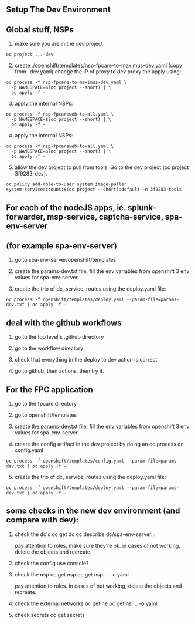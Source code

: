 
## Setup The Dev Environment

## Global stuff, NSPs

1. make sure you are in the dev project
```console
oc project ...-dev
```

2. create ./openshift/templates/nsp-fpcare-to-maximus-dev.yaml  (copy from -dev.yaml)
   change the IP of proxy to dev proxy
   the apply using:
```console
oc process -f nsp-fpcare-to-maximus-dev.yaml \
  -p NAMESPACE=$(oc project --short) | \
  oc apply -f -
```

3. apply the internal NSPs:
```console
oc process -f nsp-fpcareweb-to-all.yaml \
  -p NAMESPACE=$(oc project --short) | \
  oc apply -f -
```

4. apply the internal NSPs:
```console
oc process -f nsp-fpcareweb-to-all.yaml \
  -p NAMESPACE=$(oc project --short) | \
  oc apply -f -
```

5. allow the dev project to pull from tools:
   Go to the dev project (oc project 3f9283-dev).
```console
oc policy add-role-to-user system:image-puller system:serviceaccount:$(oc project --short):default -n 3f9283-tools
```

## For each of the nodeJS apps, ie. splunk-forwarder, msp-service, captcha-service, spa-env-server
## (for example spa-env-server)

1. go to spa-env-server/openshift/templates

2. create the params-dev.txt file, fill the env variables from openshift 3 env values for spa-env-server

3. create the trio of dc, service, routes using the deploy.yaml file:
```console
oc process -f openshift/templates/deploy.yaml --param-file=params-dev.txt | oc apply -f -
```

## deal with the github workflows

1. go to the top level's .github directory

2. go to the workflow directory

3. check that everything in the deploy to dev action is correct.

4. go to github, then actions, then try it.


## For the FPC application

1. go to the fpcare directory

2. go to openshift/templates

3. create the params-dev.txt file, fill the env variables from openshift 3 env values for spa-env-server

4. create the config artifact in the dev project by doing an oc process on config.yaml
```console
oc process -f openshift/templates/config.yaml --param-file=params-dev.txt | oc apply -f -
```
5. create the trio of dc, service, routes using the deploy.yaml file:
```console
oc process -f openshift/templates/deploy.yaml --param-file=params-dev.txt | oc apply -f -
```

## some checks in the new dev environment (and compare with dev):

1. check the dc's
   oc get dc
   oc describe dc/spa-env-server...

   pay attention to roles, make sure they're ok.
   in cases of not working, delete the objects and recreate.

2. check the config
   use console?

3. check the nsp
   oc get nsp
   oc get nsp ... -o yaml

   pay attention to roles.
   in cases of not working, delete the objects and recreate.

4. check the external networks
   oc get ne
   oc get ns ... -o yaml

5. check secrets
   oc get secrets

